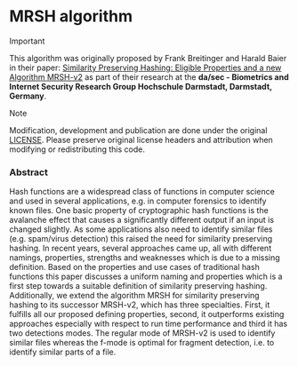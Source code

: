 # MRSH algorithm

> [!IMPORTANT]
> This algorithm was originally proposed by Frank Breitinger and Harald Baier in their paper: [Similarity Preserving Hashing: Eligible  Properties and a new Algorithm MRSH-v2](https://link.springer.com/chapter/10.1007/978-3-642-39891-9_11) as part of their research at the **da/sec - Biometrics and Internet Security Research Group Hochschule Darmstadt, Darmstadt, Germany**.

> [!NOTE]
> Modification, development and publication are done under the original [LICENSE](./LICENSE.md). Please preserve original license headers and attribution when modifying or redistributing this code.

### Abstract
Hash functions are a widespread class of functions in computer science and used in several applications, e.g. in computer forensics to identify known files. One basic property of cryptographic hash functions is the avalanche effect that causes a significantly different output if an input is changed slightly. As some applications also need to identify similar files (e.g. spam/virus detection) this raised the need for similarity preserving hashing. In recent years, several approaches came up, all with different namings, properties, strengths and weaknesses which is due to a missing definition. Based on the properties and use cases of traditional hash functions this paper discusses a uniform naming and properties which is a first step towards a suitable definition of similarity preserving hashing. Additionally, we extend the algorithm MRSH for similarity preserving hashing to its successor MRSH-v2, which has three specialties. First, it fulfills all our proposed defining properties, second, it outperforms existing approaches especially with respect to run time performance and third it has two detections modes. The regular mode of MRSH-v2 is used to identify similar files whereas the f-mode is optimal for fragment detection, i.e. to identify similar parts of a file.
